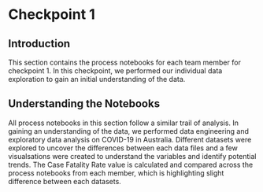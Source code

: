 # Checkpoint 1

## Introduction
This section contains the process notebooks for each team member for checkpoint 1. In this checkpoint, we performed our individual data exploration to gain an initial understanding of the data. 

## Understanding the Notebooks 

All process notebooks in this section follow a similar trail of analysis. In gaining an understanding of the data, we performed data engineering and exploratory data analysis on COVID-19 in Australia. Different datasets were explored to uncover the differences between each data files and a few visualsations were created to understand the variables and identify potential trends. The Case Fatality Rate value is calculated and compared across the process notebooks from each member, which is highlighting slight difference between each datasets.

